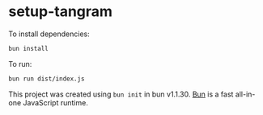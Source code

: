 # setup-tangram

To install dependencies:

```bash
bun install
```

To run:

```bash
bun run dist/index.js
```

This project was created using `bun init` in bun v1.1.30. [Bun](https://bun.sh) is a fast all-in-one JavaScript runtime.
